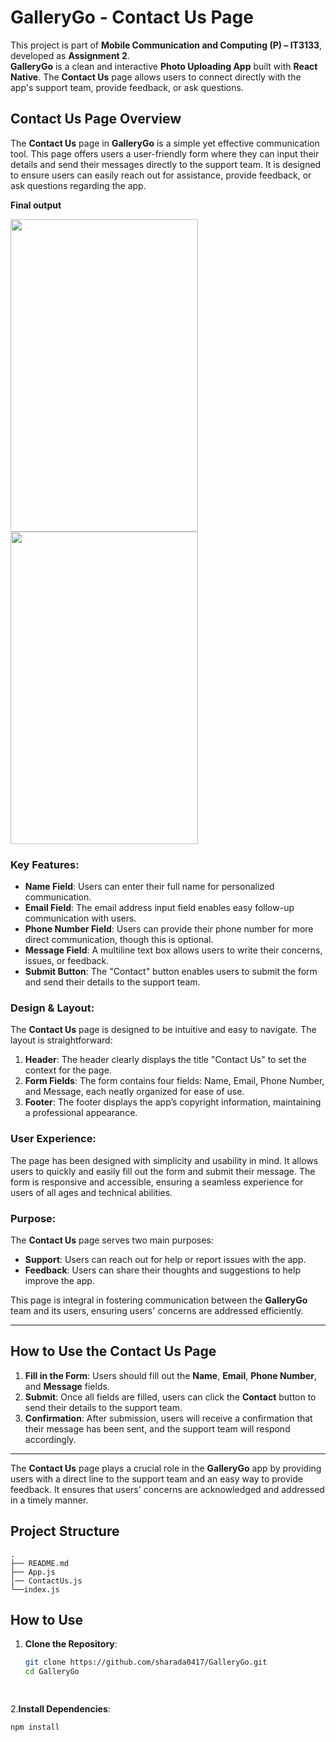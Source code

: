 # GalleryGo - Contact Us Page

This project is part of **Mobile Communication and Computing (P) – IT3133**, developed as **Assignment 2**.  
**GalleryGo** is a clean and interactive **Photo Uploading App** built with **React Native**. The **Contact Us** page allows users to connect directly with the app's support team, provide feedback, or ask questions.

## Contact Us Page Overview

The **Contact Us** page in **GalleryGo** is a simple yet effective communication tool. This page offers users a user-friendly form where they can input their details and send their messages directly to the support team. It is designed to ensure users can easily reach out for assistance, provide feedback, or ask questions regarding the app.

**Final output**


<img src="https://github.com/user-attachments/assets/953add81-05a1-4881-9db8-d84cd4a17466" width="300" height="500" /> 
<img src="https://github.com/user-attachments/assets/deb637cf-d0be-4f55-9f69-9993e0b0a3e1" width="300" height="500" /> 


### Key Features:
- **Name Field**: Users can enter their full name for personalized communication.
- **Email Field**: The email address input field enables easy follow-up communication with users.
- **Phone Number Field**: Users can provide their phone number for more direct communication, though this is optional.
- **Message Field**: A multiline text box allows users to write their concerns, issues, or feedback.
- **Submit Button**: The "Contact" button enables users to submit the form and send their details to the support team.

### Design & Layout:
The **Contact Us** page is designed to be intuitive and easy to navigate. The layout is straightforward:
1. **Header**: The header clearly displays the title "Contact Us" to set the context for the page.
2. **Form Fields**: The form contains four fields: Name, Email, Phone Number, and Message, each neatly organized for ease of use.
3. **Footer**: The footer displays the app’s copyright information, maintaining a professional appearance.

### User Experience:
The page has been designed with simplicity and usability in mind. It allows users to quickly and easily fill out the form and submit their message. The form is responsive and accessible, ensuring a seamless experience for users of all ages and technical abilities.

### Purpose:
The **Contact Us** page serves two main purposes:
- **Support**: Users can reach out for help or report issues with the app.
- **Feedback**: Users can share their thoughts and suggestions to help improve the app.

This page is integral in fostering communication between the **GalleryGo** team and its users, ensuring users' concerns are addressed efficiently.

---

## How to Use the Contact Us Page

1. **Fill in the Form**: Users should fill out the **Name**, **Email**, **Phone Number**, and **Message** fields.
2. **Submit**: Once all fields are filled, users can click the **Contact** button to send their details to the support team.
3. **Confirmation**: After submission, users will receive a confirmation that their message has been sent, and the support team will respond accordingly.

---

The **Contact Us** page plays a crucial role in the **GalleryGo** app by providing users with a direct line to the support team and an easy way to provide feedback. It ensures that users' concerns are acknowledged and addressed in a timely manner.

## Project Structure  
```
.
├── README.md
├── App.js
│── ContactUs.js
└──index.js

```
## How to Use  

1. **Clone the Repository**:  
   ```bash
   git clone https://github.com/sharada0417/GalleryGo.git
   cd GalleryGo

 

2.**Install Dependencies**:
```
npm install
